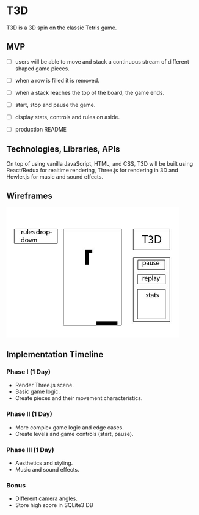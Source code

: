# T3D

T3D is a 3D spin on the classic Tetris game.

## MVP

- [ ] users will be able to move and stack a continuous stream of different shaped
game pieces.
- [ ] when a row is filled it is removed.
- [ ] when a stack reaches the top of the board, the game ends.
- [ ] start, stop and pause the game.
- [ ] display stats, controls and rules on aside.
- [ ] production README


## Technologies, Libraries, APIs

On top of using vanilla JavaScript, HTML, and CSS, T3D will be built using
React/Redux for realtime rendering, Three.js for rendering in 3D and Howler.js for music and sound effects.

## Wireframes

![image of main layout](/wireframes/main_layout.jpg)

## Implementation Timeline

### Phase I (1 Day)

- Render Three.js scene.
- Basic game logic.
- Create pieces and their movement characteristics.

### Phase II (1 Day)

- More complex game logic and edge cases.
- Create levels and game controls (start, pause).

### Phase III (1 Day)

- Aesthetics and styling.
- Music and sound effects.

### Bonus

- Different camera angles.
- Store high score in SQLite3 DB
